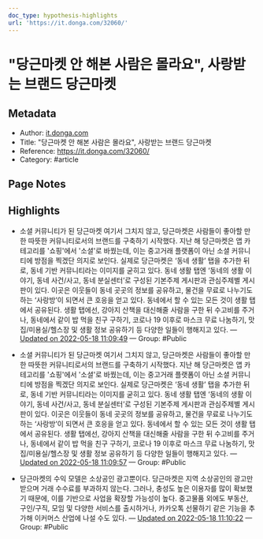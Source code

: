 ```yaml
---
doc_type: hypothesis-highlights
url: 'https://it.donga.com/32060/'
---
```


# "당근마켓 안 해본 사람은 몰라요", 사랑받는 브랜드 당근마켓

## Metadata
- Author: [it.donga.com]()
- Title: "당근마켓 안 해본 사람은 몰라요", 사랑받는 브랜드 당근마켓
- Reference: https://it.donga.com/32060/
- Category: #article

## Page Notes
## Highlights
- 소셜 커뮤니티가 된 당근마켓 여기서 그치지 않고, 당근마켓은 사람들이 좋아할 만한 따뜻한 커뮤니티로서의 브랜드를 구축하기 시작했다. 지난 해 당근마켓은 앱 카테고리를 '쇼핑'에서 '소셜'로 바꿨는데, 이는 중고거래 플랫폼이 아닌 소셜 커뮤니티에 방점을 찍겠단 의지로 보인다. 실제로 당근마켓은 ‘동네 생활’ 탭을 추가한 뒤로, 동네 기반 커뮤니티라는 이미지를 굳히고 있다. 동네 생활 탭엔 ‘동네의 생활 이야기, 동네 사건/사고, 동네 분실센터’로 구성된 기본주제 게시판과 관심주제별 게시판이 있다. 이곳은 이웃들이 동네 곳곳의 정보를 공유하고, 물건을 무료로 나누기도 하는 ‘사랑방’이 되면서 큰 호응을 얻고 있다. 동네에서 할 수 있는 모든 것이 생활 탭에서 공유된다. 생활 탭에선, 강아지 산책을 대신해줄 사람을 구한 뒤 수고비를 주거나, 동네에서 같이 밥 먹을 친구 구하기, 코로나 19 이후로 마스크 무료 나눔하기, 맛집/미용실/헬스장 및 생활 정보 공유하기 등 다양한 일들이 행해지고 있다. — [Updated on 2022-05-18 11:09:49](https://hyp.is/mORVMtZPEeyd6euWqsIN1A/it.donga.com/32060/) — Group: #Public

- 소셜 커뮤니티가 된 당근마켓 여기서 그치지 않고, 당근마켓은 사람들이 좋아할 만한 따뜻한 커뮤니티로서의 브랜드를 구축하기 시작했다. 지난 해 당근마켓은 앱 카테고리를 '쇼핑'에서 '소셜'로 바꿨는데, 이는 중고거래 플랫폼이 아닌 소셜 커뮤니티에 방점을 찍겠단 의지로 보인다. 실제로 당근마켓은 ‘동네 생활’ 탭을 추가한 뒤로, 동네 기반 커뮤니티라는 이미지를 굳히고 있다. 동네 생활 탭엔 ‘동네의 생활 이야기, 동네 사건/사고, 동네 분실센터’로 구성된 기본주제 게시판과 관심주제별 게시판이 있다. 이곳은 이웃들이 동네 곳곳의 정보를 공유하고, 물건을 무료로 나누기도 하는 ‘사랑방’이 되면서 큰 호응을 얻고 있다. 동네에서 할 수 있는 모든 것이 생활 탭에서 공유된다. 생활 탭에선, 강아지 산책을 대신해줄 사람을 구한 뒤 수고비를 주거나, 동네에서 같이 밥 먹을 친구 구하기, 코로나 19 이후로 마스크 무료 나눔하기, 맛집/미용실/헬스장 및 생활 정보 공유하기 등 다양한 일들이 행해지고 있다. — [Updated on 2022-05-18 11:09:57](https://hyp.is/nW8AjtZPEeyseXtv8y3OKA/it.donga.com/32060/) — Group: #Public

- 당근마켓의 수익 모델은 소상공인 광고뿐이다. 당근마켓은 지역 소상공인의 광고만 받으며 거래 수수료를 부과하지 않는다. 그러나, 충성도 높은 이용자를 많이 확보했기 때문에, 이를 기반으로 사업을 확장할 가능성이 높다. 중고물품 외에도 부동산, 구인/구직, 모임 및 다양한 서비스를 출시하거나, 카카오톡 선물하기 같은 기능을 추가해 이커머스 산업에 나설 수도 있다. — [Updated on 2022-05-18 11:10:22](https://hyp.is/rDplfNZPEey7ZpOQ2yK0Tw/it.donga.com/32060/) — Group: #Public



